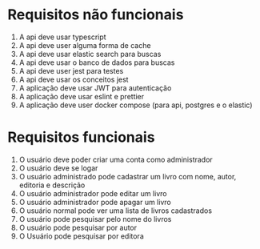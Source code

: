 # Requisitos não funcionais

1. A api deve usar typescript
2. A api deve user alguma forma de cache
3. A api deve usar elastic search para buscas
4. A api deve usar o banco de dados para buscas
5. A api deve user jest para testes
6. A api deve usar os conceitos jest
7. A aplicação deve usar JWT para autenticação
8. A aplicação deve usar eslint e prettier
9. A aplicação deve user docker compose (para api, postgres e o elastic)

# Requisitos funcionais

1. O usuário deve poder criar uma conta como administrador
2. O usuário deve se logar
3. O usuário administrado pode cadastrar um livro com nome, autor, editoria e descrição
4. O usuário administrador pode editar um livro
5. O usuário administrador pode apagar um livro
6. O usuário normal pode ver uma lista de livros cadastrados
7. O usuário pode pesquisar pelo nome do livros
8. O usuário pode pesquisar por autor
9. O Usuário pode pesquisar por editora

